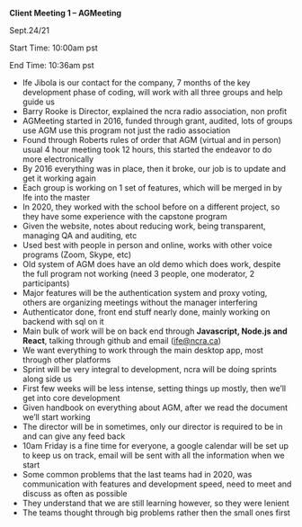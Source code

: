 ﻿**Client Meeting 1 – AGMeeting**

Sept.24/21

Start Time: 10:00am pst

End Time: 10:36am pst

- Ife Jibola is our contact for the company, 7 months of the key development phase of coding, will work with all three groups and help guide us
- Barry Rooke is Director, explained the ncra radio association, non profit
- AGMeeting started in 2016, funded through grant, audited, lots of groups use AGM use this program not just the radio association
- Found through Roberts rules of order that AGM (virtual and in person) usual 4 hour meeting took 12 hours, this started the endeavor to do more electronically 
- By 2016 everything was in place, then it broke, our job is to update and get it working again
- Each group is working on 1 set of features, which will be merged in by Ife into the master
- In 2020, they worked with the school before on a different project, so they have some experience with the capstone program
- Given the website, notes about reducing work, being transparent, managing QA and auditing, etc
- Used best with people in person and online, works with other voice programs (Zoom, Skype, etc)
- Old system of AGM does have an old demo which does work, despite the full program not working (need 3 people, one moderator, 2 participants)
- Major features will be the authentication system and proxy voting, others are organizing meetings without the manager interfering 
- Authenticator done, front end stuff nearly done, mainly working on backend with sql on it
- Main bulk of work will be on back end through **Javascript, Node.js and React**, talking through github and email (ife@ncra.ca)
- We want everything to work through the main desktop app, most through other platforms
- Sprint will be very integral to development, ncra will be doing sprints along side us
- First few weeks will be less intense, setting things up mostly, then we’ll get into core development
- Given handbook on everything about AGM, after we read the document we’ll start working
- The director will be in sometimes, only our director is required to be in and can give any feed back
- 10am Friday is a fine time for everyone, a google calendar will be set up to keep us on track, email will be sent with all the information when we start
- Some common problems that the last teams had in 2020, was communication with features and development speed, need to meet and discuss as often as possible
- They understand that we are still learning however, so they were lenient  
- The teams thought through big problems rather then the small ones first

